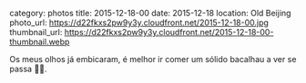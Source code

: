 category: photos 
title: 2015-12-18-00
date: 2015-12-18
location: Old Beijing
photo_url: https://d22fkxs2pw9y3y.cloudfront.net/2015-12-18-00.jpg
thumbnail_url: https://d22fkxs2pw9y3y.cloudfront.net/2015-12-18-00-thumbnail.webp

Os meus olhos já embicaram, é melhor ir comer um sólido bacalhau a ver se passa 🎅🏼.                 